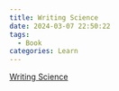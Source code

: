 ```yaml
---
title: Writing Science
date: 2024-03-07 22:50:22
tags:
  - Book
categories: Learn
---
```


[Writing Science](file/Writing%20science.pdf)

<!-- more -->





